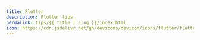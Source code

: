 ```yaml
---
title: Flutter
description: Flutter tips.
permalink: tips/{{ title | slug }}/index.html
icon: https://cdn.jsdelivr.net/gh/devicons/devicon/icons/flutter/flutter-plain.svg
---
```

